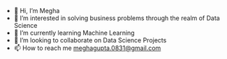 - 👋 Hi, I’m Megha
- 👀 I’m interested in solving business problems through the realm of Data Science
- 🌱 I’m currently learning Machine Learning
- 💞️ I’m looking to collaborate on Data Science Projects
- 📫 How to reach me meghagupta.0831@gmail.com

<!---
meghagupta08/meghagupta08 is a ✨ special ✨ repository because its `README.md` (this file) appears on your GitHub profile.
You can click the Preview link to take a look at your changes.
--->
